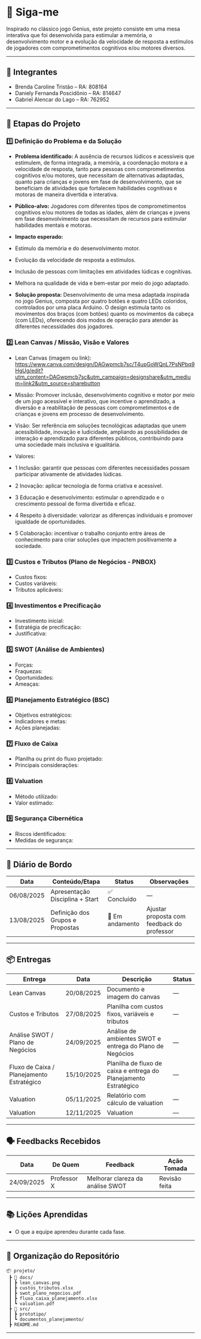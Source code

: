 # 📌 Siga-me

Inspirado no clássico jogo Genius, este projeto consiste em uma mesa interativa que foi desenvolvida
para estimular a memória, o desenvolvimento motor e a
evolução da velocidade de resposta a estímulos de jogadores
com comprometimentos cognitivos e/ou motores diversos. 

---

## 👥 Integrantes

- Brenda Caroline Tristão – RA: 808164  
- Daniely Fernanda Poscidônio – RA: 814647
- Gabriel Alencar do Lago – RA: 762952 

---

## 🧭 Etapas do Projeto

### 1️⃣ Definição do Problema e da Solução

- **Problema identificado:**
 A ausência de recursos lúdicos e acessíveis que estimulem, de forma integrada, a memória, a coordenação motora e a velocidade de resposta, tanto para pessoas com comprometimentos cognitivos e/ou motores, que necessitam de alternativas adaptadas, quanto para crianças e jovens em fase de desenvolvimento, que se beneficiam de atividades que fortalecem habilidades cognitivas e motoras de maneira divertida e interativa.

- **Público-alvo:**
  Jogadores com diferentes tipos de comprometimentos cognitivos e/ou motores de todas as idades, além de crianças e jovens em fase desenvolvimento que necessitam de recursos para estimular habilidades mentais e motoras.
  
- **Impacto esperado:**
- Estímulo da memória e do desenvolvimento motor.
- Evolução da velocidade de resposta a estímulos.
- Inclusão de pessoas com limitações em atividades lúdicas e cognitivas.
- Melhora na qualidade de vida e bem-estar por meio do jogo adaptado.

- **Solução proposta:**
 Desenvolvimento de uma mesa adaptada inspirada no jogo Genius, composta por quatro botões e quatro LEDs coloridos, controlados por uma placa Arduino. O design estimula tanto os movimentos dos braços (com botões) quanto os movimentos da cabeça (com LEDs), oferecendo dois modos de operação para atender às diferentes necessidades dos jogadores.

### 2️⃣ Lean Canvas / Missão, Visão e Valores
- Lean Canvas (imagem ou link): https://www.canva.com/design/DAGwpmcb7sc/T4upGoWQnL7PsNPbq9HgUg/edit?utm_content=DAGwpmcb7sc&utm_campaign=designshare&utm_medium=link2&utm_source=sharebutton  
- Missão:  Promover inclusão, desenvolvimento cognitivo e motor por meio de um jogo acessível e interativo, que incentive o aprendizado, a diversão e a reabilitação de pessoas com comprometimentos e de crianças e jovens em processo de desenvolvimento.
- Visão:  Ser referência em soluções tecnológicas adaptadas que unem acessibilidade, inovação e ludicidade, ampliando as possibilidades de interação e aprendizado para diferentes públicos, contribuindo para uma sociedade mais inclusiva e igualitária.
  
- Valores:
  
- 1 Inclusão: garantir que pessoas com diferentes necessidades possam participar ativamente de atividades lúdicas.
- 2 Inovação: aplicar tecnologia de forma criativa e acessível.
- 3 Educação e desenvolvimento: estimular o aprendizado e o crescimento pessoal de forma divertida e eficaz.
- 4 Respeito à diversidade: valorizar as diferenças individuais e promover igualdade de oportunidades.
- 5 Colaboração: incentivar o trabalho conjunto entre áreas de conhecimento para criar soluções que impactem positivamente a sociedade.

### 3️⃣ Custos e Tributos (Plano de Negócios - PNBOX)
- Custos fixos:  
- Custos variáveis:  
- Tributos aplicáveis:  

### 4️⃣ Investimentos e Precificação
- Investimento inicial:  
- Estratégia de precificação:  
- Justificativa:  

### 5️⃣ SWOT (Análise de Ambientes)
- Forças:  
- Fraquezas:  
- Oportunidades:  
- Ameaças:  

### 6️⃣ Planejamento Estratégico (BSC)
- Objetivos estratégicos:  
- Indicadores e metas:  
- Ações planejadas:  

### 7️⃣ Fluxo de Caixa
- Planilha ou print do fluxo projetado:  
- Principais considerações:  

### 8️⃣ Valuation
- Método utilizado:  
- Valor estimado:  

### 9️⃣ Segurança Cibernética
- Riscos identificados:  
- Medidas de segurança:  

---

## 📅 Diário de Bordo

| Data       | Conteúdo/Etapa                     | Status     | Observações |
|------------|------------------------------------|------------|-------------|
| 06/08/2025 | Apresentação Disciplina + Start    | ✅ Concluído | — |
| 13/08/2025 | Definição dos Grupos e Propostas   | 🚧 Em andamento | Ajustar proposta com feedback do professor |

---

## 📦 Entregas

| Entrega                                | Data       | Descrição                                                         | Status |
|----------------------------------------|------------|-------------------------------------------------------------------|--------|
| Lean Canvas                            | 20/08/2025 | Documento e imagem do canvas                                      | —      |
| Custos e Tributos                      | 27/08/2025 | Planilha com custos fixos, variáveis e tributos                   | —      |
| Análise SWOT / Plano de Negócios       | 24/09/2025 | Análise de ambientes SWOT e entrega do Plano de Negócios          | —      |
| Fluxo de Caixa / Planejamento Estratégico | 15/10/2025 | Planilha de fluxo de caixa e entrega do Planejamento Estratégico  | —      |
| Valuation                              | 05/11/2025 | Relatório com cálculo de valuation                                | —      |
| Valuation      | 12/11/2025 | Valuation | —      |

---

## 🗣️ Feedbacks Recebidos

| Data       | De Quem     | Feedback                                                        | Ação Tomada |
|------------|-------------|----------------------------------------------------------------|-------------|
| 24/09/2025 | Professor X | Melhorar clareza da análise SWOT                                | Revisão feita |

---

## 📚 Lições Aprendidas
- O que a equipe aprendeu durante cada fase.  

---

## 📁 Organização do Repositório

```
📦 projeto/
 ┣ 📂 docs/
 ┃ ┣ lean_canvas.png
 ┃ ┣ custos_tributos.xlsx
 ┃ ┣ swot_plano_negocios.pdf
 ┃ ┣ fluxo_caixa_planejamento.xlsx
 ┃ ┗ valuation.pdf
 ┣ 📂 src/
 ┃ ┣ prototipo/
 ┃ ┗ documentos_planejamento/
 ┣ README.md
```

---
